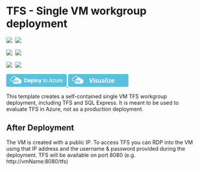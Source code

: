 # TFS - Single VM workgroup deployment

<IMG SRC="https://azurequickstartsservice.blob.core.windows.net/badges/tfs-basic-workgroup/PublicLastTestDate.svg" />&nbsp;
<IMG SRC="https://azurequickstartsservice.blob.core.windows.net/badges/tfs-basic-workgroup/PublicDeployment.svg" />&nbsp;

<IMG SRC="https://azurequickstartsservice.blob.core.windows.net/badges/tfs-basic-workgroup/FairfaxLastTestDate.svg" />&nbsp;
<IMG SRC="https://azurequickstartsservice.blob.core.windows.net/badges/tfs-basic-workgroup/FairfaxDeployment.svg" />&nbsp;

<IMG SRC="https://azurequickstartsservice.blob.core.windows.net/badges/tfs-basic-workgroup/BestPracticeResult.svg" />&nbsp;
<IMG SRC="https://azurequickstartsservice.blob.core.windows.net/badges/tfs-basic-workgroup/CredScanResult.svg" />&nbsp;

<a href="https://portal.azure.com/#create/Microsoft.Template/uri/https%3A%2F%2Fraw.githubusercontent.com%2FAzure%2Fazure-quickstart-templates%2Fmaster%2Ftfs-basic-workgroup%2Fazuredeploy.json" target="_blank">
    <img src="https://raw.githubusercontent.com/Azure/azure-quickstart-templates/master/1-CONTRIBUTION-GUIDE/images/deploytoazure.png"/> 
</a>
<a href="http://armviz.io/#/?load=https%3A%2F%2Fraw.githubusercontent.com%2FAzure%2Fazure-quickstart-templates%2Fmaster%2Ftfs-basic-workgroup%2Fazuredeploy.json" target="_blank">
    <img src="https://raw.githubusercontent.com/Azure/azure-quickstart-templates/master/1-CONTRIBUTION-GUIDE/images/visualizebutton.png"/> 
</a>

This template creates a self-contained single VM TFS workgroup deployment, including TFS and SQL Express. It is meant to be used to evaluate TFS in Azure, not as a production deployment.

## After Deployment

The VM is created with a public IP. To access TFS you can RDP into the VM using that IP address and the username & password provided during the deployment. TFS will be available on port 8080 (e.g. http://vmName:8080/tfs)

